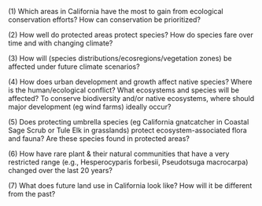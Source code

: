 (1) Which areas in California have the most to gain from ecological conservation efforts? How can conservation be prioritized?  

(2) How well do protected areas protect species? How do species fare over time and with changing climate?   

(3) How will (species distributions/ecosregions/vegetation zones) be affected under future climate scenarios?  

(4) How does urban development and growth affect native species? Where is the human/ecological conflict? What ecosystems and species will be affected? To conserve biodiversity and/or native ecosystems, where should major development (eg wind farms) ideally occur?     

(5) Does protecting umbrella species (eg California gnatcatcher in Coastal Sage Scrub or Tule Elk in grasslands) protect ecosystem-associated flora and fauna? Are these species found in protected areas?    

(6) How have rare plant & their natural communities that have a very restricted range (e.g., Hesperocyparis forbesii, Pseudotsuga macrocarpa) changed over the last 20 years?  

(7) What does future land use in California look like? How will it be different from the past?  
